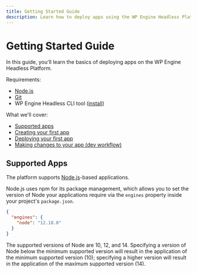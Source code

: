 ```yaml
---
title: Getting Started Guide
description: Learn how to deploy apps using the WP Engine Headless Platform, Atlas.
---
```



# Getting Started Guide

In this guide, you'll learn the basics of deploying apps on the WP Engine Headless Platform.

Requirements:

- [Node.js](https://nodejs.org/en/download/)
- [Git](https://git-scm.com/downloads)
- WP Engine Headless CLI tool ([install](/guides#install-the-atlas-cli))

What we'll cover:

- [Supported apps](#supported-apps)
- [Creating your first app](/guides/getting-started/create-app)
- [Deploying your first app](/guides/getting-started/deploy-app)
- [Making changes to your app (dev workflow)](/guides/getting-started/workflow)

## Supported Apps

The platform supports [Node.js](https://nodejs.org/)-based applications.

Node.js uses npm for its package management, which allows you to set the version of Node your applications require via the `engines` property inside your project's `package.json`.

```json
{
  "engines": {
    "node": "12.18.0"
  }
}
```

The supported versions of Node are 10, 12, and 14. Specifying a version of Node below the minimum supported version will result in the application of the minimum supported version (10); specifying a higher version will result in the application of the maximum supported version (14).
